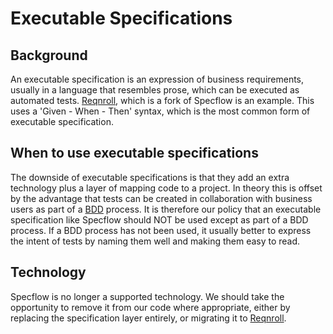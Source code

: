 # Executable Specifications 

## Background

An executable specification is an expression of business requirements, usually in a language that resembles prose, which can be executed as automated tests.  [Reqnroll](https://reqnroll.net/), which is a fork of Specflow is an example.  This uses a 'Given - When - Then' syntax, which is the most common form of executable specification.

## When to use executable specifications

The downside of executable specifications is that they add an extra technology plus a layer of mapping code to a project.  In theory this is offset by the advantage that tests can be created in collaboration with business users as part of a [BDD](./bdd.md) process.  It is therefore our policy that an executable specification like Specflow should NOT be used except as part of a BDD process.  If a BDD process has not been used, it usually better to express the intent of tests by naming them well and making them easy to read.

## Technology

Specflow is no longer a supported technology.  We should take the opportunity to remove it from our code where appropriate, either by replacing the specification layer entirely, or migrating it to [Reqnroll](https://reqnroll.net/).
